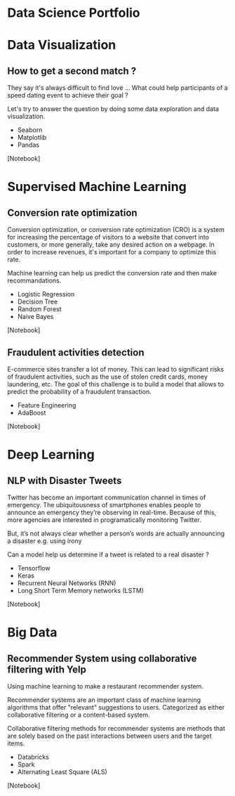 # Data Science Portfolio


# Data Visualization 

## How to get a second match ?

They say it's always difficult to find love ... What could help participants of a speed dating event to achieve their goal ? 

Let's try to answer the question by doing some data exploration and data visualization.


- Seaborn
- Matplotlib
- Pandas

[Notebook]

# Supervised Machine Learning 

## Conversion rate optimization

Conversion optimization, or conversion rate optimization (CRO) is a system for increasing the percentage of visitors to a website that convert into customers, or more generally, take any desired action on a webpage.
In order to increase revenues, it's important for a company to optimize this rate.

Machine learning can help us predict the conversion rate and then make recommandations.

- Logistic Regression
- Decision Tree
- Random Forest
- Naive Bayes

[Notebook]


## Fraudulent activities detection

E-commerce sites transfer a lot of money. This can lead to significant risks of fraudulent activities, such as the use of stolen credit cards, money laundering, etc.
The goal of this challenge is to build a model that allows to predict the probability of a fraudulent transaction.

- Feature Engineering 
- AdaBoost

[Notebook]

# Deep Learning 

## NLP with Disaster Tweets

Twitter has become an important communication channel in times of emergency.
The ubiquitousness of smartphones enables people to announce an emergency they’re observing in real-time. Because of this, more agencies are interested in programatically monitoring Twitter.

But, it’s not always clear whether a person’s words are actually announcing a disaster e.g. using irony

Can a model help us determine if a tweet is related to a real disaster ? 

- Tensorflow 
- Keras
- Recurrent Neural Networks (RNN)
- Long Short Term Memory networks (LSTM)

[Notebook]


# Big Data 

## Recommender System using collaborative filtering with Yelp

Using machine learning to make a restaurant recommender system.  

Recommender systems are an important class of machine learning algorithms that offer "relevant" suggestions to users. Categorized as either collaborative filtering or a content-based system. 

Collaborative filtering methods for recommender systems are methods that are solely based on the past interactions between users and the target items.

- Databricks
- Spark
- Alternating Least Square (ALS)

[Notebook]
